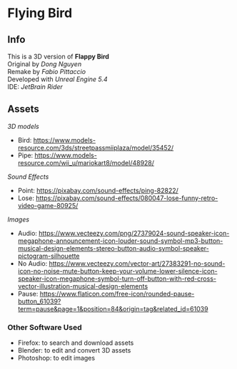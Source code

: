 # Flying Bird

## Info

This is a 3D version of **Flappy Bird**  
Original by *Dong Nguyen*  
Remake by *Fabio Pittaccio*  
Developed with *Unreal Engine 5.4*  
IDE: *JetBrain Rider*

## Assets

*3D models*
- Bird: https://www.models-resource.com/3ds/streetpassmiiplaza/model/35452/
- Pipe: https://www.models-resource.com/wii_u/mariokart8/model/48928/

*Sound Effects*
- Point: https://pixabay.com/sound-effects/ping-82822/
- Lose: https://pixabay.com/sound-effects/080047-lose-funny-retro-video-game-80925/

*Images*
- Audio: https://www.vecteezy.com/png/27379024-sound-speaker-icon-megaphone-announcement-icon-louder-sound-symbol-mp3-button-musical-design-elements-stereo-button-audio-symbol-speaker-pictogram-silhouette
- No Audio: https://www.vecteezy.com/vector-art/27383291-no-sound-icon-no-noise-mute-button-keep-your-volume-lower-silence-icon-speaker-icon-megaphone-symbol-turn-off-button-with-red-cross-vector-illustration-musical-design-elements
- Pause: https://www.flaticon.com/free-icon/rounded-pause-button_61039?term=pause&page=1&position=84&origin=tag&related_id=61039

### Other Software Used
- Firefox: to search and download assets
- Blender: to edit and convert 3D assets
- Photoshop: to edit images